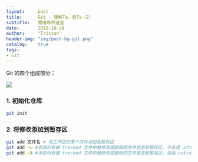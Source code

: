```yaml
---
layout:     post
title:      Git - 理解Ta，爱Ta（2）
subtitle:   常用命令速查
date:       2018-10-28
author:     "Tristan"
header-img: "img/post-bg-git.png"
catalog:    true
tags:
- Git
---
```


Git 的四个组成部分：

![](https://ws3.sinaimg.cn/large/006tNbRwly1fx0k8koyaaj30j0049dfv.jpg)

### 1. 初始化仓库
```bash
git init
```

### 2. 将修改添加到暂存区
```bash
git add 文件名 # 将工作区的某个文件添加到暂存区
git add -u #添加所有被 tracked 文件中被修改或删除的文件信息到暂存区，不处理 untracked 的文件
git add -A #添加所有被 tracked 文件中被修改或删除的文件信息到暂存区，包括 untracked 的文件
```
